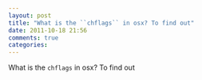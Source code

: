 ```yaml
---
layout: post
title: "What is the ``chflags`` in osx? To find out"
date: 2011-10-18 21:56
comments: true
categories: 
---
```


What is the ``chflags`` in osx? To find out

